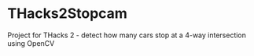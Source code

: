 # THacks2Stopcam
Project for THacks 2 - detect how many cars stop at a 4-way intersection using OpenCV
